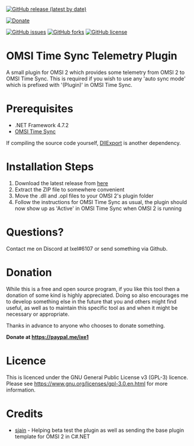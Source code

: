 [![GitHub release (latest by date)](https://img.shields.io/github/v/release/Ixe1/OMSI-Time-Sync-Telemetry-Plugin)](https://github.com/Ixe1/OMSI-Time-Sync-Telemetry-Plugin/releases)

[![Donate](https://img.shields.io/badge/Donate-PayPal-green.svg)](https://paypal.me/ixe1)

[![GitHub issues](https://img.shields.io/github/issues/Ixe1/OMSI-Time-Sync-Telemetry-Plugin)](https://github.com/Ixe1/OMSI-Time-Sync-Telemetry-Plugin/issues) [![GitHub forks](https://img.shields.io/github/forks/Ixe1/OMSI-Time-Sync-Telemetry-Plugin)](https://github.com/Ixe1/OMSI-Time-Sync-Telemetry-Plugin/network) [![GitHub license](https://img.shields.io/github/license/Ixe1/OMSI-Time-Sync-Telemetry-Plugin)](https://github.com/Ixe1/OMSI-Time-Sync-Telemetry-Plugin)

# OMSI Time Sync Telemetry Plugin
A small plugin for OMSI 2 which provides some telemetry from OMSI 2 to OMSI Time Sync. This is required if you wish to use any 'auto sync mode' which is prefixed with '(Plugin)' in OMSI Time Sync.

# Prerequisites
- .NET Framework 4.7.2
- [OMSI Time Sync](https://github.com/Ixe1/OMSI-Time-Sync)

If compiling the source code yourself, [DllExport](https://www.nuget.org/packages/DllExport/) is another dependency.

# Installation Steps
1. Download the latest release from [here](https://github.com/Ixe1/OMSI-Time-Sync-Telemetry-Plugin/releases)
2. Extract the ZIP file to somewhere convenient
3. Move the .dll and .opl files to your OMSI 2's plugin folder
4. Follow the instructions for OMSI Time Sync as usual, the plugin should now show up as 'Active' in OMSI Time Sync when OMSI 2 is running

# Questions?
Contact me on Discord at Ixel#6107 or send something via Github.

# Donation
While this is a free and open source program, if you like this tool then a donation of some kind is highly appreciated. Doing so also encourages me to develop something else in the future that you and others might find useful, as well as to maintain this specific tool as and when it might be necessary or appropriate.

Thanks in advance to anyone who chooses to donate something.

**Donate at https://paypal.me/ixe1**

# Licence
This is licenced under the GNU General Public License v3 (GPL-3) licence. Please see https://www.gnu.org/licenses/gpl-3.0.en.html for more information.

# Credits
- [sjain](https://github.com/sjain882) - Helping beta test the plugin as well as sending the base plugin template for OMSI 2 in C#.NET
